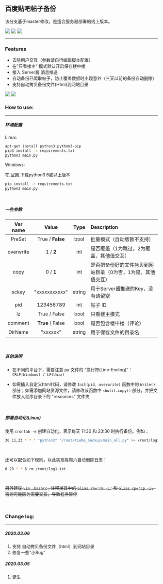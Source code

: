 ## 百度贴吧帖子备份

该分支基于master修改，是适合服务器部署的线上版本。

<p align="left">
<img src="https://img.shields.io/badge/Python-3.x-brightgreen?style=flat-square">
<img src="https://img.shields.io/github/license/hui-shao/TiebaBackup?color=orange&style=flat-square">
<img src="https://img.shields.io/badge/Platform-Windows%20%20%7C%20Linux-blue.svg?longCache=true&style=flat-square">
</p>


---

### Features

- 去除用户交互（参数请自行编辑脚本配置）
- 在"只看楼主" 模式默认开启保存楼中楼
- 接入 Server酱 消息推送
- 自动备份已爬取帖子，防止覆盖数据时出现意外（三天以前的备份自动删除）
- 支持自动拷贝备份文件(Html)到网站目录

![](https://github.com/hui-shao/TiebaBackup/blob/online/demo.png)
![](https://github.com/hui-shao/TiebaBackup/blob/online/wx.jpg)

### How to use:

<hr>

##### 环境配置

Linux:

```bash
apt-get install python3 python3-pip
pip3 install -r requirements.txt
python3 main.py
```

Windows:

在[ 官网 ](https://www.python.org/downloads/)下载python3.6或以上版本

```cmd
pip install -r requirements.txt
python3 main.py
```

<br>

##### 一些参数

| Var name       | Value                | Type          | Description                                |
|:------------:  |:--------------------:|:-------------:|:-------------------------------------------|
| PreSet         | True / **False**     | bool          | 批量模式（自动版暂不支持）                    |
| overwrite      | 1 / **2**            | int           |   是否覆盖（1为跳过，2为覆盖，其他值交互）     |
| copy           | 0 / **1**            | int           | 是否把备份好的文件拷贝到网站目录（0为否，1为是，其他值交互）   |
| sckey          | "xxxxxxxxxxx"        | string        | 用于Server酱推送的Key，没有请留空             |
| pid            | 123456789            | int           | 帖子 ID                                       |
| lz             | True / False         | bool          | 只看楼主模式 |
| comment        | **True** / False     | bool          | 是否包含楼中楼（评论） |
| DirName        | "xxxxxx"             | string        | 用于保存文件的目录名 |

<br>

##### 其他说明

- 在不同的平台下，需要注意 py 文件的 “换行符(Line-Ending)”：`CRLF(Windows) / LF(Unix)`

- 如需插入自定义html代码，请修改 `Init(pid, overwrite)` 函数中的 `Write()` 部分；如需添加网站资源文件，请修改该函数中 `shutil.copy()` 部分，并把文件放入程序目录下的 "resources" 文件夹

<br>

##### 部署自动化(Linux)

使用 `crontab -e` 创建自动化，表示每天 11:30 和 23:30 时执行备份。例如：

```bash
30 11,23 * * * "python3" "/root/tieba_backup/main_all.py" >> /root/log1.txt 2>&1
```

<br>

还可以配合如下规则，以此实现每周六自动删除日志：

```bash
0 23 * * 6 rm /root/log1.txt
```

<br>

~~另外建议 `vim .bashrc` , 注释掉其中的 `alias rm='rm -i'` 和 `alias cp='cp -i`，否则可能因为需要交互，导致程序暂停~~

<br>

### Change log:

---

##### 2020.03.06

1. 支持 自动拷贝备份文件（html）到网站目录
2. 修复一些"小Bug"

##### 2020.03.05

1. 诞生